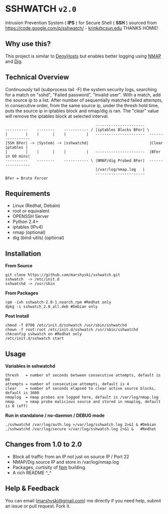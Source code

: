 SSHWATCH ``v2.0``
========
Intrusion Prevention System ( **IPS** ) for Secure Shell ( **SSH** ) sourced from https://code.google.com/p/sshwatch/ - krink@csun.edu THANKS HOMIE!

Why use this?
-------------
This project is similar to [DenyHosts][1] but enables better logging using [NMAP][2] and [Dig][3].

Technical Overview
------------------
Continuously tail (subprocess tail -F) the system security logs, searching for a match on "sshd", "Failed password", "Invalid user". With a match, add the source ip to a list. After number of sequentially matched failed attempts, in consecutive order, from the same source ip, under the thresh hold time, puts the source ip in iptables block and nmap/dig is ran. The "clear" value will remove the iptables block at selected interval.

                                            ----------------------
    ----------    --------    ----------- / |iptables Blocks BFer| \
    |        |    |      |    |         |   ----------------------  -----------------
    |SSH BFer| -> |System| -> |sshwatchd|                           |Clear iptables |
    |        |    |      |    |         |   ----------------------  |BFer in 60 mins|
    ----------    --------    ----------- \ |NMAP/dig Probed BFer|  -----------------
                                            |/var/log/nmap.log   |
                                            ----------------------
	BFer = Brute Forcer 


Requirements
------------
  * Linux (Redhat, Debain)
  * root or equivalent 
  * OPENSSH Server
  * Python 2.4+
  * iptables (IPv4)
  * nmap (optional)
  * dig (bind-utils) (optional)

Installation
------------

**From Source**

    git clone https://github.com/marshyski/sshwatch.git
    sshwatch  -> /etc/init.d
    sshwatchd -> /usr/sbin

**From Packages**

    rpm -ivh sshwatch-2.0-1.noarch.rpm #Redhat only
    dpkg -i sshwatch_2.0_all.deb #Debian only

**Post Install**

    chmod -f 0700 /etc/init.d/sshwatch /usr/sbin/sshwatchd
    chown -f root:root /etc/init.d/sshwatch /usr/sbin/sshwatchd
    chkconfig sshwatch on #Redhat only
    /etc/init.d/sshwatch start

Usage
-----
**Variables in sshwatchd**

    thresh   = number of seconds between consecutive attempts, default is 60
    attempts = number of consecutive attempts, default is 4
    clear    = number of seconds elapsed to clear active source blocks, default is 3600
    nmaplog  = nmap probes are logged here, default is /var/log/nmap.log
    nmap     = nmap probe malicious source and stored in nmaplog, default is 0 (off)

**Run in standalone / no-daemon / DEBUG mode**

    ./sshwatchd /var/log/auth.log >/var/log/sshwatch.log 2>&1 & #Debian
    ./sshwatchd /var/log/secure >/var/log/sshwatch.log 2>&1 &   #Redhat

Changes from 1.0 to 2.0
-----------
- Block all traffic from an IP not just on source IP / Port 22
- NMAP/Dig source IP and store in /var/log/nmap.log
- Packages, curtisity of [fpm][4] building.
- A rich README ^_^

Help & Feedback
---------------
You can email (marshyski@gmail.com) me directly if you need help, submit an issue or pull request.  Fork it.


  [1]: http://denyhosts.sourceforge.net/
  [2]: http://nmap.org/
  [3]: http://linux.die.net/man/1/dig
  [4]: https://github.com/jordansissel/fpm
